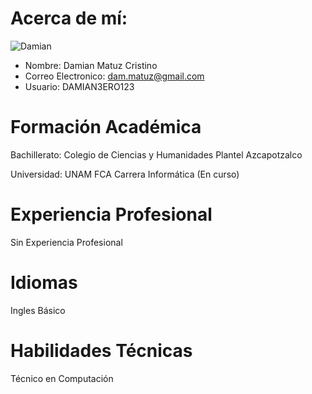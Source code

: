 # Acerca de mí:
![Damian](https://github.com/danjrosales/cv-DAMIAN3ERO123/blob/master/damian.jpg)
- Nombre: Damian Matuz Cristino
- Correo Electronico: dam.matuz@gmail.com
- Usuario: DAMIAN3ERO123

# Formación Académica

Bachillerato:
Colegio de Ciencias y Humanidades Plantel Azcapotzalco

Universidad:
UNAM FCA Carrera Informática (En curso)

# Experiencia Profesional

Sin Experiencia Profesional

# Idiomas

Ingles Básico

# Habilidades Técnicas

Técnico en Computación

